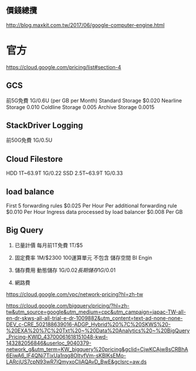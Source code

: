 ## 價錢總攬
http://blog.maxkit.com.tw/2017/06/google-computer-engine.html

# 官方
https://cloud.google.com/pricing/list#section-4
## GCS
前5G免費 1G/0.6U
(per GB per Month)
Standard Storage $0.020
Nearline Storage 0.010
Coldline Storage 0.005
Archive Storage  0.0015
## StackDriver Logging
前50G免費 1G/0.5U

## Cloud Filestore
HDD 1T~63.9T 1G/0.22
SSD 2.5T~63.9T 1G/0.33

## load balance
First 5 forwarding rules	$0.025	Per Hour
Per additional forwarding rule	$0.010	Per Hour
Ingress data processed by load balancer	$0.008	Per GB

## Big Query
1. 已量計價 每月前1T免費 1T/$5

2. 固定費率 1M/$2300 100運算單元
不包含 儲存空間 BI Engin

3. 儲存費用 動態儲存 1G/$0.02 長期儲存 1G/$0.01

4. 網路費

https://cloud.google.com/vpc/network-pricing?hl=zh-tw

https://cloud.google.com/bigquery/pricing/?hl=zh-tw&utm_source=google&utm_medium=cpc&utm_campaign=japac-TW-all-en-dr-skws-all-all-trial-e-dr-1009882&utm_content=text-ad-none-none-DEV_c-CRE_502188639016-ADGP_Hybrid%20%7C%20SKWS%20-%20EXA%20%7C%20Txt%20~%20Data%20Analytics%20~%20BigQuery_Pricing-KWID_43700061618151048-kwd-143282056846&userloc_9040379-network_g&utm_term=KW_bigquery%20pricing&gclid=CjwKCAjw8sCRBhA6EiwA6_IF4QNi7TixUa1rqg8OItyfVm-sKBlKsEMo-LARcjUS7cpN93wR7iQmyxoCIiAQAvD_BwE&gclsrc=aw.ds